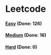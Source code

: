 # Leetcode

<h4><a href="https://github.com/lon-yang/leetcode/blob/master/docs/Easy.md">Easy</a>  (Done: 126)</h4>
<h4><a href="https://github.com/lon-yang/leetcode/blob/master/docs/Medium.md">Medium</a>  (Done: 16)</h4>
<h4><a href="https://github.com/lon-yang/leetcode/blob/master/docs/Hard.md">Hard</a>  (Done: 0)</h4>

